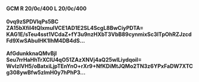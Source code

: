 #### GCM R 20/0c/400 L 20/0c/400
**0vq9zSPDVlqPs5BC**<br/>**ZA15bXfiI4tQlxmulVCE1AD1E2SL4ScgL8BwCiyPDTA=**<br/>**KAG1E/sTeu4sst1VCdaZ+fY3u9nzHXbT3VbB89cynmixSc3ITpOhRZJzcdFd9XwSAbulHK1IhM4DB4dS...**<br/><br/>
**AfGdunkknaQMvBjl**<br/>**Seu7rrHaHhTrXClU4qO51ZAzXNVj4aQ25wlLiydqoiI=**<br/>**WvIzlVH5/oBatxiLjpTEnYnO+rXr9+NfKDiMtJQMo2TN3z6YPxFaDW7XTCg308ywBfw5zlmH0y7hPhP3...**